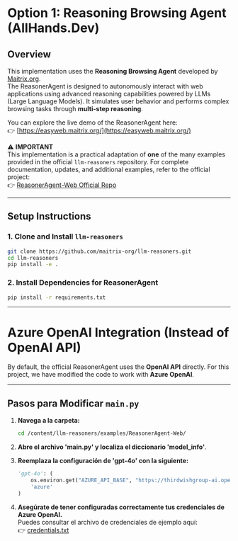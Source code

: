 # Option 1: Reasoning Browsing Agent (AllHands.Dev)

## Overview

This implementation uses the **Reasoning Browsing Agent** developed by [Maitrix.org](https://github.com/maitrix-org/llm-reasoners/tree/main/examples/ReasonerAgent-Web).  
The ReasonerAgent is designed to autonomously interact with web applications using advanced reasoning capabilities powered by LLMs (Large Language Models). It simulates user behavior and performs complex browsing tasks through **multi-step reasoning**.

You can explore the live demo of the ReasonerAgent here:  
👉 [https://easyweb.maitrix.org/](https://easyweb.maitrix.org/)

⚠️ **IMPORTANT**  
This implementation is a practical adaptation of **one** of the many examples provided in the official `llm-reasoners` repository. For complete documentation, updates, and additional examples, refer to the official project:  
👉 [ReasonerAgent-Web Official Repo](https://github.com/maitrix-org/llm-reasoners/tree/main/examples/ReasonerAgent-Web)

---

## Setup Instructions

### 1. Clone and Install `llm-reasoners`

```bash
git clone https://github.com/maitrix-org/llm-reasoners.git
cd llm-reasoners
pip install -e .
```

### 2. Install Dependencies for ReasonerAgent

```bash
pip install -r requirements.txt
```
---

# Azure OpenAI Integration (Instead of OpenAI API)

By default, the official ReasonerAgent uses the **OpenAI API** directly.
For this project, we have modified the code to work with **Azure OpenAI**.

---

## Pasos para Modificar `main.py`

1. **Navega a la carpeta:**

   ```bash
   cd /content/llm-reasoners/examples/ReasonerAgent-Web/
   ```

2. **Abre el archivo 'main.py' y localiza el diccionario 'model_info'**.

3. **Reemplaza la configuración de 'gpt-4o' con la siguiente:**

    ```python
    'gpt-4o': (
        os.environ.get("AZURE_API_BASE", "https://thirdwishgroup-ai.openai.azure.com"),  # Azure base
        'azure'
    )
   ```

5. **Asegúrate de tener configuradas correctamente tus credenciales de Azure OpenAI.**  
Puedes consultar el archivo de credenciales de ejemplo aquí:  
👉 [credentials.txt](#)
